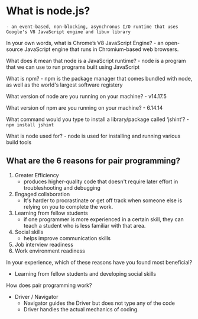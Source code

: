 # What is node.js?
    - an event-based, non-blocking, asynchronus I/O runtime that uses Google's V8 JavaScript engine and libuv library
In your own words, what is Chrome’s V8 JavaScript Engine?
    - an open-source JavaScript engine that runs in Chromium-based web browsers.

What does it mean that node is a JavaScript runtime?
    - node is a program that we can use to run programs built using JavaScript

What is npm?
    - npm is the package manager that comes bundled with node, as well as the world's largest software registery

What version of node are you running on your machine?
    - v14.17.5

What version of npm are you running on your machine?
    - 6.14.14

What command would you type to install a library/package called ‘jshint’?
    - `npm install jshint`

What is node used for?
    - node is used for installing and running various build tools

## What are the 6 reasons for pair programming?

1. Greater Efficiency
    - produces higher-quality code that doesn't require later effort in troubleshooting and debugging
2. Engaged collaboration
    - It's harder to procrastinate or get off track when someone else is relying on you to complete the work.
3. Learning from fellow students
    - if one programmer is more experienced in a certain skill, they can teach a student who is less familiar with that area.
4. Social skills
    - helps improve communication skills
5. Job interview readiness
6. Work environment readiness

In your experience, which of these reasons have you found most beneficial?
  - Learning from fellow students and developing social skills

How does pair programming work?
  - Driver / Navigator
    - Navigator guides the Driver but does not type any of the code
    - Driver handles the actual mechanics of coding.
